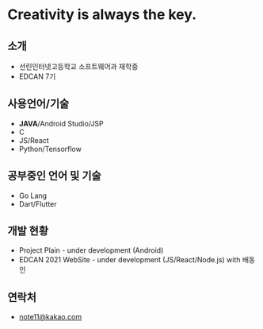 # Creativity is always the key.

## 소개
- 선린인터넷고등학교 소프트웨어과 재학중
- EDCAN 7기

## 사용언어/기술
 - **JAVA**/Android Studio/JSP
 - C
 - JS/React
 - Python/Tensorflow

## 공부중인 언어 및 기술
- Go Lang
- Dart/Flutter

## 개발 현황
- Project Plain - under development (Android)
- EDCAN 2021 WebSite - under development (JS/React/Node.js) with 배동인

## 연락처
- note11@kakao.com
